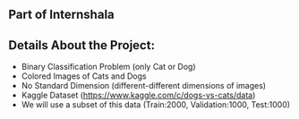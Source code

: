 
## Part of Internshala 

## Details About the Project:
* Binary Classification Problem (only Cat or Dog)
* Colored Images of Cats and Dogs
* No Standard Dimension (different-different dimensions of images)
* Kaggle Dataset (https://www.kaggle.com/c/dogs-vs-cats/data)
* We will use a subset of this data
  (Train:2000, Validation:1000, Test:1000)
